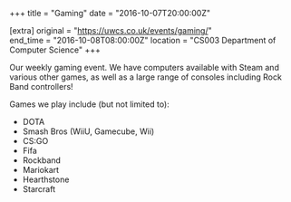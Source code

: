 +++
title = "Gaming"
date = "2016-10-07T20:00:00Z"

[extra]
original = "https://uwcs.co.uk/events/gaming/"    
end_time = "2016-10-08T08:00:00Z"
location = "CS003 Department of Computer Science"
+++

Our weekly gaming event. We have computers available with Steam and various other games, as well as a large range of consoles including Rock Band controllers\!

Games we play include (but not limited to):

  - DOTA
  - Smash Bros (WiiU, Gamecube, Wii)
  - CS:GO
  - Fifa
  - Rockband
  - Mariokart
  - Hearthstone
  - Starcraft

